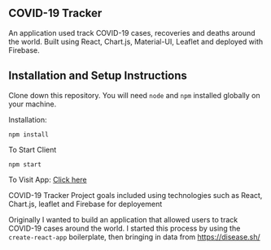 ## COVID-19 Tracker

An application used track COVID-19 cases, recoveries and deaths around the world.
Built using React, Chart.js, Material-UI, Leaflet and deployed with Firebase.

## Installation and Setup Instructions

Clone down this repository. You will need `node` and `npm` installed globally on your machine.  

Installation:

`npm install`  


To Start Client

`npm start`  

To Visit App:
[Click here](https://covid-19-tracker-8f7fe.web.app/)


COVID-19 Tracker Project goals included using technologies such as React, Chart.js, leaflet and Firebase for deployement

Originally I wanted to build an application that allowed users to track COVID-19 cases around the world. I started this process by using the `create-react-app` boilerplate, then bringing in data from  https://disease.sh/


